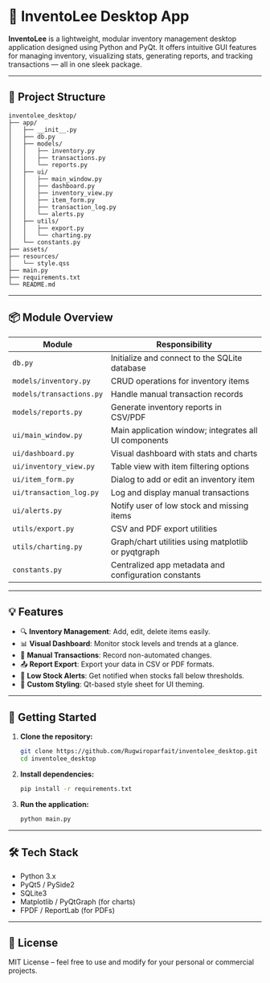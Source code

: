 # 🧾 InventoLee Desktop App

**InventoLee** is a lightweight, modular inventory management desktop application designed using Python and PyQt. It offers intuitive GUI features for managing inventory, visualizing stats, generating reports, and tracking transactions — all in one sleek package.

---

## 📁 Project Structure

```
inventolee_desktop/
├── app/
│   ├── __init__.py
│   ├── db.py
│   ├── models/
│   │   ├── inventory.py
│   │   ├── transactions.py
│   │   └── reports.py
│   ├── ui/
│   │   ├── main_window.py
│   │   ├── dashboard.py
│   │   ├── inventory_view.py
│   │   ├── item_form.py
│   │   ├── transaction_log.py
│   │   └── alerts.py
│   ├── utils/
│   │   ├── export.py
│   │   └── charting.py
│   └── constants.py
├── assets/
├── resources/
│   └── style.qss
├── main.py
├── requirements.txt
└── README.md
```

---

## 📦 Module Overview

| Module | Responsibility |
|--------|----------------|
| `db.py` | Initialize and connect to the SQLite database |
| `models/inventory.py` | CRUD operations for inventory items |
| `models/transactions.py` | Handle manual transaction records |
| `models/reports.py` | Generate inventory reports in CSV/PDF |
| `ui/main_window.py` | Main application window; integrates all UI components |
| `ui/dashboard.py` | Visual dashboard with stats and charts |
| `ui/inventory_view.py` | Table view with item filtering options |
| `ui/item_form.py` | Dialog to add or edit an inventory item |
| `ui/transaction_log.py` | Log and display manual transactions |
| `ui/alerts.py` | Notify user of low stock and missing items |
| `utils/export.py` | CSV and PDF export utilities |
| `utils/charting.py` | Graph/chart utilities using matplotlib or pyqtgraph |
| `constants.py` | Centralized app metadata and configuration constants |

---

## 💡 Features

- 🔍 **Inventory Management**: Add, edit, delete items easily.
- 📊 **Visual Dashboard**: Monitor stock levels and trends at a glance.
- 📝 **Manual Transactions**: Record non-automated changes.
- 📤 **Report Export**: Export your data in CSV or PDF formats.
- 🚨 **Low Stock Alerts**: Get notified when stocks fall below thresholds.
- 🎨 **Custom Styling**: Qt-based style sheet for UI theming.

---

## 🚀 Getting Started

1. **Clone the repository:**

   ```bash
   git clone https://github.com/Rugwiroparfait/inventolee_desktop.git
   cd inventolee_desktop
   ```

2. **Install dependencies:**

   ```bash
   pip install -r requirements.txt
   ```

3. **Run the application:**

   ```bash
   python main.py
   ```

---

## 🛠️ Tech Stack

- Python 3.x
- PyQt5 / PySide2
- SQLite3
- Matplotlib / PyQtGraph (for charts)
- FPDF / ReportLab (for PDFs)

---

## 📎 License

MIT License – feel free to use and modify for your personal or commercial projects.
